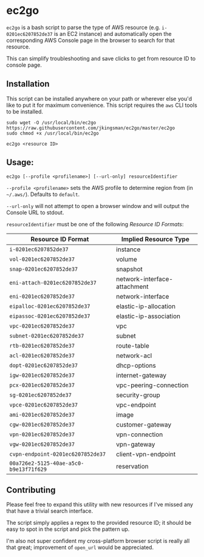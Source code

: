 # ec2go

`ec2go` is a bash script to parse the type of AWS resource (e.g. `i-0201ec6207852de37` is an EC2 instance) and automatically open the corresponding AWS Console page in the browser to search for that resource.

This can simplify troubleshooting and save clicks to get from resource ID to console page.

## Installation

This script can be installed anywhere on your path or wherever else you'd like to put it for maximum convenience. This script requires the `aws` CLI tools to be installed.

```
sudo wget -O /usr/local/bin/ec2go https://raw.githubusercontent.com/jkingsman/ec2go/master/ec2go
sudo chmod +x /usr/local/bin/ec2go

ec2go <resource ID>
```

## Usage:

`ec2go [--profile <profilename>] [--url-only] resourceIdentifier`

`--profile <profilename>` sets the AWS profile to determine region from (in `~/.aws/`). Defaults to `default`.

`--url-only` will not attempt to open a browser window and will output the Console URL to stdout.

`resourceIdentifier` must be one of the following *Resource ID Formats*:

| Resource ID Format | Implied Resource Type |
|-|-|
| `i-0201ec6207852de37` | instance |
| `vol-0201ec6207852de37` | volume |
| `snap-0201ec6207852de37` | snapshot |
| `eni-attach-0201ec6207852de37` | network-interface-attachment |
| `eni-0201ec6207852de37` | network-interface |
| `eipalloc-0201ec6207852de37` | elastic-ip-allocation |
| `eipassoc-0201ec6207852de37` | elastic-ip-association |
| `vpc-0201ec6207852de37` | vpc |
| `subnet-0201ec6207852de37` | subnet |
| `rtb-0201ec6207852de37` | route-table |
| `acl-0201ec6207852de37` | network-acl |
| `dopt-0201ec6207852de37` | dhcp-options |
| `igw-0201ec6207852de37` | internet-gateway |
| `pcx-0201ec6207852de37` | vpc-peering-connection |
| `sg-0201ec6207852de37` | security-group |
| `vpce-0201ec6207852de37` | vpc-endpoint |
| `ami-0201ec6207852de37` | image |
| `cgw-0201ec6207852de37` | customer-gateway |
| `vpn-0201ec6207852de37` | vpn-connection |
| `vgw-0201ec6207852de37` | vpn-gateway |
| `cvpn-endpoint-0201ec6207852de37` | client-vpn-endpoint |
| `00a726e2-5125-40ae-a5c0-b9e13f71f629` | reservation |

## Contributing

Please feel free to expand this utility with new resources if I've missed any that have a trivial search interface.

The script simply applies a regex to the provided resource ID; it should be easy to spot in the script and pick the pattern up.

I'm also not super confident my cross-platform browser script is really all that great; improvement of `open_url` would be appreciated.
